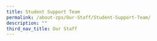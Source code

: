 ```yaml
---
title: Student Support Team
permalink: /about-zps/Our-Staff/Student-Support-Team/
description: ""
third_nav_title: Our Staff
---
```

